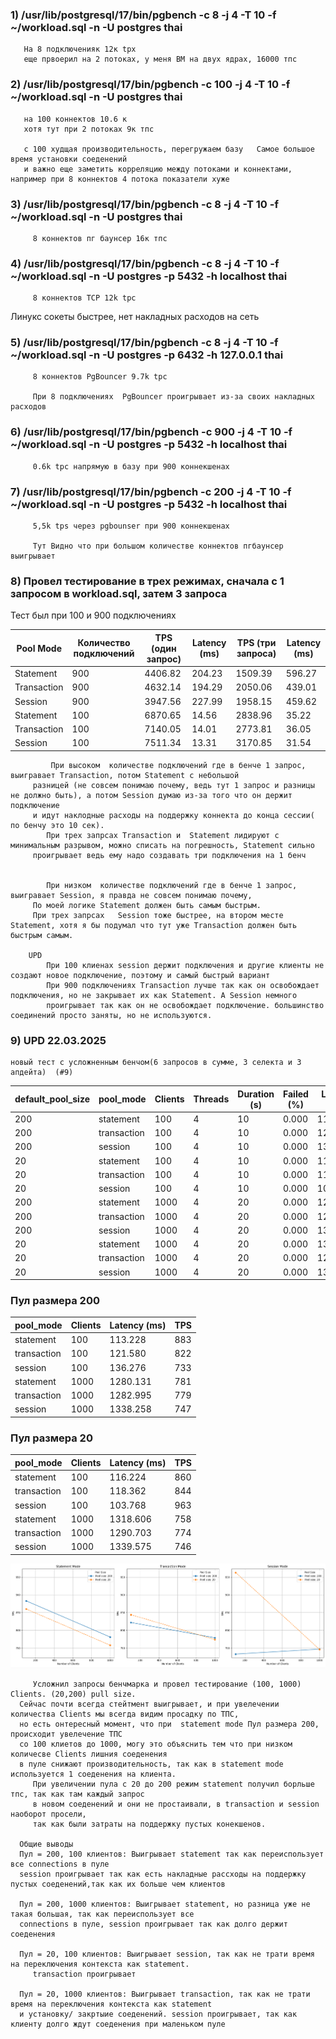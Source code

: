 ### 1) /usr/lib/postgresql/17/bin/pgbench -c 8 -j 4 -T 10 -f ~/workload.sql -n -U postgres thai
 
       На 8 подключенияк 12к tpx
       еще првоерил на 2 потоках, у меня ВМ на двух ядрах, 16000 тпс

### 2) /usr/lib/postgresql/17/bin/pgbench -c 100 -j 4 -T 10 -f ~/workload.sql -n -U postgres thai
     
       на 100 коннектов 10.6 к
       хотя тут при 2 потоках 9к тпс
     
       c 100 худщая производительность, перегружаем базу   Самое большое время установки соеденений
       и важно еще заметить корреляцию между потоками и коннектами, например при 8 коннектов 4 потока показатели хуже

### 3) /usr/lib/postgresql/17/bin/pgbench -c 8 -j 4 -T 10 -f ~/workload.sql -n -U postgres thai
      
         8 коннектов пг баунсер 16к тпс

### 4) /usr/lib/postgresql/17/bin/pgbench -c 8 -j 4 -T 10 -f ~/workload.sql -n -U postgres -p 5432 -h localhost thai 
   
         8 коннектов TCP 12k tpc

   Линукс сокеты быстрее, нет накладных расходов на сеть

### 5) /usr/lib/postgresql/17/bin/pgbench -c 8 -j 4 -T 10 -f ~/workload.sql -n -U postgres -p 6432 -h 127.0.0.1 thai

         8 коннектов PgBouncer 9.7k tpc

         При 8 подключениях  PgBouncer проигрывает из-за своих накладных расходов

### 6) /usr/lib/postgresql/17/bin/pgbench -c 900 -j 4 -T 10 -f ~/workload.sql -n -U postgres -p 5432 -h localhost thai
      
         0.6k tpc напрямую в базу при 900 коннекшенах

### 7)  /usr/lib/postgresql/17/bin/pgbench -c 200 -j 4 -T 10 -f ~/workload.sql -n -U postgres -p 5432 -h localhost thai

         5,5k tps через pgbounser при 900 коннекшенах
         
         Тут Видно что при большом количестве коннектов пгбаунсер выигрывает

### 8) Провел тестирование в трех режимах, сначала с 1 запросом в workload.sql, затем 3 запроса
 Тест был при 100 и 900 подключениях


| Pool Mode   | Количество подключений | TPS (один запрос) | Latency (ms) | TPS (три запроса) | Latency (ms) |
|-------------|------------------------|-------------------|--------------|-------------------|--------------|
| Statement   | 900                    | 4406.82           | 204.23       | 1509.39           | 596.27       |
| Transaction | 900                    | 4632.14           | 194.29       | 2050.06           | 439.01       |
| Session     | 900                    | 3947.56           | 227.99       | 1958.15           | 459.62       |
| Statement   | 100                    | 6870.65           | 14.56        | 2838.96           | 35.22        |
| Transaction | 100                    | 7140.05           | 14.01        | 2773.81           | 36.05        |
| Session     | 100                    | 7511.34           | 13.31        | 3170.85           | 31.54        |

             При высоком  количестве подключений где в бенче 1 запрос, выигравает Transaction, потом Statement с небольшой 
         разницей (не совсем понимаю почему, ведь тут 1 запрос и разницы не должно быть), а потом Session думаю из-за того что он держит подключение
         и идут наклодные расходы на поддержку коннекта до конца сессии( по бенчу это 10 сек).
            При трех запрсах Transaction и  Statement лидируют с минимальным разрывом, можно списать на погрешность, Statement сильно
         проигрывает ведь ему надо создавать три подключения на 1 бенч


            При низком  количестве подключений где в бенче 1 запрос, выигравает Session, я правда не совсем понимаю почему,
         По моей логике Statement должен быть самым быстрым. 
         При трех запрсах   Session тоже быстрее, на втором месте Statement, хотя я бы подумал что тут уже Transaction должен быть быстрым самым. 

        UPD 
            При 100 клиенах session держит подключения и другие клиенты не создают новое подключение, поэтому и самый быстрый вариант
            При 900 подключениях Transaction лучше так как он освобождает подключения, но не закрывает их как Statement. А Session немного
            проигрывает так как он не освобождает подключение. большинство соединений просто заняты, но не используются. 



### 9)  UPD 22.03.2025
    новый тест с усложненным бенчом(6 запросов в сумме, 3 селекта и 3 апдейта)  (#9)

   | default_pool_size | pool_mode   | Clients | Threads | Duration (s) | Failed (%) | Latency (ms) | TPS  |
   |-------------------|-------------|---------|---------|--------------|------------|--------------|------|
   | 200               | statement   | 100     | 4       | 10           | 0.000      | 113.228      | 883  |
   | 200               | transaction | 100     | 4       | 10           | 0.000      | 121.580      | 822  |
   | 200               | session     | 100     | 4       | 10           | 0.000      | 136.276      | 733  |
   | 20                | statement   | 100     | 4       | 10           | 0.000      | 116.224      | 860  |
   | 20                | transaction | 100     | 4       | 10           | 0.000      | 118.362      | 844  |
   | 20                | session     | 100     | 4       | 10           | 0.000      | 103.768      | 963  |
   | 200               | statement   | 1000    | 4       | 20           | 0.000      | 1280.131     | 781  |
   | 200               | transaction | 1000    | 4       | 20           | 0.000      | 1282.995     | 779  |
   | 200               | session     | 1000    | 4       | 20           | 0.000      | 1338.258     | 747  |
   | 20                | statement   | 1000    | 4       | 20           | 0.000      | 1318.606     | 758  |
   | 20                | transaction | 1000    | 4       | 20           | 0.000      | 1290.703     | 774  |
   | 20                | session     | 1000    | 4       | 20           | 0.000      | 1339.575     | 746  |



### Пул размера 200

| pool_mode   | Clients | Latency (ms) | TPS  |
|-------------|---------|--------------|------|
| statement   | 100     | 113.228      | 883  |
| transaction | 100     | 121.580      | 822  |
| session     | 100     | 136.276      | 733  |
| statement   | 1000    | 1280.131     | 781  |
| transaction | 1000    | 1282.995     | 779  |
| session     | 1000    | 1338.258     | 747  |

### Пул размера 20

| pool_mode   | Clients | Latency (ms) | TPS  |
|-------------|---------|--------------|------|
| statement   | 100     | 116.224      | 860  |
| transaction | 100     | 118.362      | 844  |
| session     | 100     | 103.768      | 963  |
| statement   | 1000    | 1318.606     | 758  |
| transaction | 1000    | 1290.703     | 774  |
| session     | 1000    | 1339.575     | 746  |

![img.png](img.png)


         Усложнил запросы бенчмарка и провел тестирование (100, 1000) Clients. (20,200) pull size.
      Сейчас почти всегда стейтмент выигрывает, и при увелечении количества Clients мы всегда видим просадку по ТПС,
      но есть онтересный момент, что при  statement mode Пул размера 200, происходит увелечение ТПС 
      со 100 клиетов до 1000, могу это объяснить тем что при низком количесве Clients лишния соеденения 
      в пуле снижают производительность, так как в statement mode используется 1 соеденения на клиента.   
         При увеличении пула с 20 до 200 режим statement получил борльше тпс, так как там каждый запрос
         в новом соеденений и они не простаивали, в transaction и session наоборот просели, 
         так как были затраты на поддержку пустых конекшенов.
      
      Общие выводы
      Пул = 200, 100 клиентов: Выигрывает statement так как переиспользует все connections в пуле 
      session проигрывает так как есть накладные рассходы на поддержку пустых соеденений,так как их больше чем клиентов

      Пул = 200, 1000 клиентов: Выигрывает statement, но разница уже не такая большая, так как переиспользует все 
      connections в пуле, session проигрывает так как долго держит соеденения

      Пул = 20, 100 клиентов: Выигрывает session, так как не трати время на переключения контекста как statement.
         transaction проигрывает

      Пул = 20, 1000 клиентов: Выигрывает transaction, так как не трати время на переключения контекста как statement 
      и установку/ закртыие соеденений. session проигрывает, так как клиенту долго ждут соеденения при маленьком пуле
      
         

